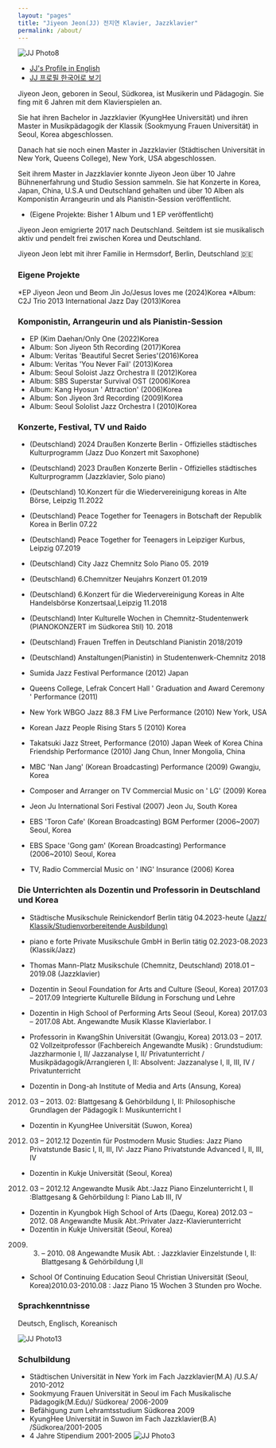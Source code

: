 ```yaml
---
layout: "pages"
title: "Jiyeon Jeon(JJ) 전지연 Klavier, Jazzklavier"
permalink: /about/
---
```


<img src="https://jjmusic-online.github.io/assets/images/photo8.JPG" alt="JJ Photo8"
	title="Photo of JJ" style="min-width: 150px" />

- <a href="/about/about-eng">JJ's Profile in English</a>
- <a href="/about/about-kor">JJ 프로필 한국어로 보기</a>

Jiyeon Jeon, geboren in Seoul, Südkorea, ist Musikerin und Pädagogin. Sie fing mit 6 Jahren mit dem Klavierspielen an.

Sie hat ihren Bachelor in Jazzklavier (KyungHee Universität) und ihren Master in Musikpädagogik der Klassik (Sookmyung Frauen Universität) in Seoul, Korea abgeschlossen. 

Danach hat sie noch einen Master in Jazzklavier (Städtischen Universität in New York, Queens College), New York, USA abgeschlossen.

Seit ihrem Master in Jazzklavier konnte Jiyeon Jeon über 10 Jahre Bühnenerfahrung und Studio Session sammeln. Sie hat Konzerte in Korea, Japan, China, U.S.A und Deutschland gehalten und über 10 Alben als Komponistin Arrangeurin und als Pianistin-Session veröffentlicht.

* (Eigene Projekte: Bisher 1 Album und 1 EP veröffentlicht)

Jiyeon Jeon emigrierte 2017 nach Deutschland. Seitdem ist sie musikalisch aktiv und pendelt frei zwischen Korea und Deutschland.

Jiyeon Jeon lebt mit ihrer Familie in Hermsdorf, Berlin, Deutschland 🇩🇪
### Eigene Projekte
*EP Jiyeon Jeon und Beom Jin Jo/Jesus loves me (2024)Korea
*Album: C2J Trio 2013 International Jazz Day (2013)Korea
### Komponistin, Arrangeurin und als Pianistin-Session
- EP (Kim Daehan/Only One (2022)Korea
- Album: Son Jiyeon 5th Recording (2017)Korea
- Album: Veritas 'Beautiful Secret Series'(2016)Korea
- Album: Veritas 'You Never Fail' (2013)Korea
- Album: Seoul Soloist Jazz Orchestra II (2012)Korea
- Album: SBS Superstar Survival OST (2006)Korea
- Album: Kang Hyosun ' Attraction' (2006)Korea
- Album: Son Jiyeon 3rd Recording (2009)Korea
- Album: Seoul Sololist Jazz Orchestra I (2010)Korea
### Konzerte, Festival, TV und Raido
- (Deutschland) 2024 Draußen Konzerte Berlin - Offizielles städtisches Kulturprogramm (Jazz Duo Konzert mit Saxophone)

- (Deutschland) 2023 Draußen Konzerte Berlin - Offizielles städtisches Kulturprogramm (Jazzklavier, Solo piano)

- (Deutschland) 10.Konzert für die Wiedervereinigung koreas in Alte Börse, Leipzig 11.2022

- (Deutschland) Peace Together for Teenagers in Botschaft der Republik Korea in Berlin 07.22

- (Deutschland) Peace Together for Teenagers in Leipziger Kurbus, Leipzig 07.2019

- (Deutschland) City Jazz Chemnitz Solo Piano 05. 2019

- (Deutschland) 6.Chemnitzer Neujahrs Konzert 01.2019

- (Deutschland) 6.Konzert für die Wiedervereinigung Koreas in Alte Handelsbörse
Konzertsaal,Leipzig 11.2018

- (Deutschland) Inter Kulturelle Wochen in Chemnitz-Studentenwerk (PIANOKONZERT im
Südkorea Stil) 10. 2018

- (Deutschland) Frauen Treffen in Deutschland Pianistin 2018/2019

- (Deutschland) Anstaltungen(Pianistin) in Studentenwerk-Chemnitz 2018

- Sumida Jazz Festival Performance (2012) Japan
- Queens College, Lefrak Concert Hall ' Graduation and Award Ceremony ' Performance (2011)
- New York WBGO Jazz 88.3 FM Live Performance (2010) New York, USA
- Korean Jazz People Rising Stars 5 (2010) Korea
- Takatsuki Jazz Street, Performance (2010) Japan Week of Korea China Friendship Performance (2010) Jang Chun, Inner Mongolia, China
- MBC 'Nan Jang' (Korean Broadcasting) Performance (2009) Gwangju, Korea
- Composer and Arranger on TV Commercial Music on ' LG' (2009) Korea
- Jeon Ju International Sori Festival (2007) Jeon Ju, South Korea
- EBS 'Toron Cafe' (Korean Broadcasting) BGM Performer (2006~2007) Seoul, Korea
- EBS Space 'Gong gam' (Korean Broadcasting) Performance (2006~2010) Seoul, Korea
- TV, Radio Commercial Music on ' ING' Insurance (2006) Korea
### Die Unterrichten als Dozentin und Professorin in Deutschland und Korea

- Städtische Musikschule Reinickendorf Berlin tätig 04.2023-heute (<a href="https://www.berlin.de/musikschule-reinickendorf/lehrangebote/tasteninstrumente/jazz-piano/">Jazz/</a><a href="https://www.berlin.de/musikschule-reinickendorf/lehrangebote/tasteninstrumente/klavier/" target="_blank">
    Klassik/Studienvorbereitende Ausbildung)</a> 
- piano e forte Private Musikschule GmbH in Berlin tätig 02.2023-08.2023 (Klassik/Jazz)

- Thomas Mann-Platz Musikschule (Chemnitz, Deutschland) 2018.01 – 2019.08 (Jazzklavier)
- Dozentin in Seoul Foundation for Arts and Culture (Seoul, Korea)
2017.03 – 2017.09
Integrierte Kulturelle Bildung in Forschung und Lehre
- Dozentin in High School of Performing Arts Seoul (Seoul, Korea)
2017.03 – 2017.08
Abt. Angewandte Musik Klasse Klavierlabor. I
- Professorin in KwangShin Universität (Gwangju, Korea)
2013.03 – 2017. 02
Vollzeitprofessor (Fachbereich Angewandte Musik)
: Grundstudium: Jazzharmonie I, II/ Jazzanalyse I, II/ Privatunterricht / Musikpädagogik/Arrangieren I,
II: Absolvent: Jazzanalyse I, II, III, IV / Privatunterricht
- Dozentin in Dong-ah Institute of Media and Arts (Ansung, Korea)
2012. 03 – 2013. 02: Blattgesang & Gehörbildung I, II: Philosophische Grundlagen der Pädagogik
I: Musikunterricht I
- Dozentin in KyungHee Universität (Suwon, Korea)
2012. 03 – 2012.12 Dozentin für Postmodern Music Studies: Jazz Piano Privatstunde Basic I, II, III, IV: Jazz
Piano Privatstunde Advanced I, II, III, IV
- Dozentin in Kukje Universität (Seoul, Korea)
2012. 03 – 2012.12 Angewandte Musik Abt.:Jazz Piano Einzelunterricht I, II :Blattgesang & Gehörbildung
I: Piano Lab III, IV
- Dozentin in Kyungbok High School of Arts (Daegu, Korea)
2012.03 – 2012. 08 Angewandte Musik Abt.:Privater Jazz-Klavierunterricht
- Dozentin in Kukje Universität (Seoul, Korea)
2009. 03. – 2010. 08 Angewandte Musik Abt.
: Jazzklavier Einzelstunde I, II: Blattgesang & Gehörbildung I,II
- School Of Continuing Education Seoul Christian Universität (Seoul, Korea)2010.03-2010.08
: Jazz Piano 15 Wochen 3 Stunden pro Woche.
### Sprachkenntnisse
Deutsch, Englisch, Koreanisch

<img src="https://jjmusic-online.github.io/assets/images/jiyeonjeon.jpeg" alt="JJ Photo13"
	title="Photo of JJ" style="min-width: 150px" />
### Schulbildung
- Städtischen Universität in New York im Fach Jazzklavier(M.A) /U.S.A/ 2010-2012
- Sookmyung Frauen Universität in Seoul im Fach Musikalische Pädagogik(M.Edu)/ Südkorea/ 2006-2009 
- Befähigung zum Lehramtsstudium Südkorea 2009
- KyungHee Universität in Suwon im Fach Jazzklavier(B.A) /Südkorea/2001-2005  
- 4 Jahre Stipendium 2001-2005
<img src="https://jjmusic-online.github.io/assets/images/photo3.jpeg" alt="JJ Photo3"
	title="Photo of JJ" style="min-width: 150px" />










